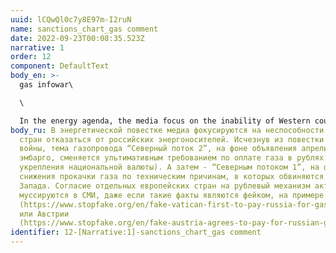 ```yaml
---
uuid: lCQwQl0c7y8E97m-I2ruN
name: sanctions_chart_gas comment
date: 2022-09-23T00:08:35.523Z
narrative: 1
order: 12
component: DefaultText
body_en: >-
  gas infowar\

  \

  In the energy agenda, the media focus on the inability of Western countries to refuse Russian energy supplies. Having disappeared from the agenda with the outbreak of war, the topic of the Nord Stream 2 pipeline, against the background of the April embargo announcement, is replaced by the ultimatum to pay for gas in rubles (in order to strengthen the national currency). And then - Nord Stream 1, against the background of the reduction of gas pumping for technical reasons, which are blamed on Western countries. The agreement of some European countries on the ruble mechanism is actively discussed in the media, even if such facts are fake, using the example of the Vatican (https://www.stopfake.org/en/fake-vatican-first-to-pay-russia-for-gas-in-rubles/) or Austria (https://www.stopfake.org/en/fake-austria-agrees-to-pay-for-russian-gas-in-rubles/).
body_ru: В энергетической повестке медиа фокусируются на неспособности западных
  стран отказаться от российских энергоносителей. Исчезнув из повестки с началом
  войны, тема газопровода “Северный поток 2”, на фоне объявления апрельских
  эмбарго, сменяется ультимативным требованием по оплате газа в рублях (в целях
  укрепления национальной валюты). А затем - “Северным потоком 1”, на фоне
  снижения прокачки газа по техническим причинам, в которых обвиняются страны
  Запада. Согласие отдельных европейских стран на рублевый механизм активно
  муссируются в СМИ, даже если такие факты являются фейком, на примере Ватикана
  (https://www.stopfake.org/en/fake-vatican-first-to-pay-russia-for-gas-in-rubles/)
  или Австрии
  (https://www.stopfake.org/en/fake-austria-agrees-to-pay-for-russian-gas-in-rubles/).
identifier: 12-[Narrative:1]-sanctions_chart_gas comment
---
```

